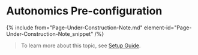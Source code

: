 # Autonomics Pre-configuration

{% include from="Page-Under-Construction-Note.md" element-id="Page-Under-Construction-Note_snippet" /%}

> To learn more about this topic, see [Setup Guide](https://docs.amelia.com/display/AIOps/Setup+Guide).

